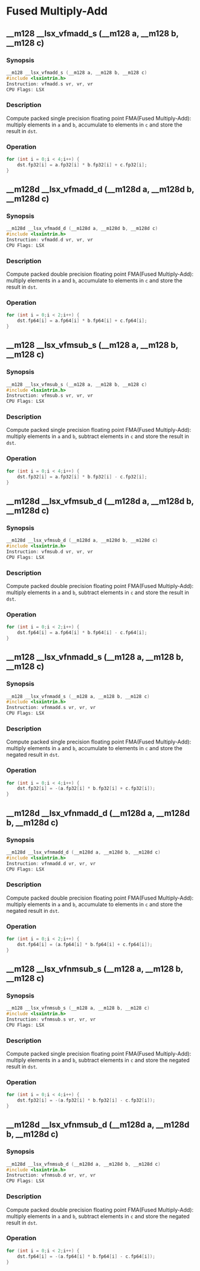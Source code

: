 # Fused Multiply-Add

## __m128 __lsx_vfmadd_s (__m128 a, __m128 b, __m128 c)

### Synopsis

```c++
__m128 __lsx_vfmadd_s (__m128 a, __m128 b, __m128 c)
#include <lsxintrin.h>
Instruction: vfmadd.s vr, vr, vr
CPU Flags: LSX
```

### Description

Compute packed single precision floating point FMA(Fused Multiply-Add): multiply elements in `a` and `b`, accumulate to elements in `c` and store the result in `dst`.

### Operation

```c++
for (int i = 0;i < 4;i++) {
    dst.fp32[i] = a.fp32[i] * b.fp32[i] + c.fp32[i];
}
```

## __m128d __lsx_vfmadd_d (__m128d a, __m128d b, __m128d c)

### Synopsis

```c++
__m128d __lsx_vfmadd_d (__m128d a, __m128d b, __m128d c)
#include <lsxintrin.h>
Instruction: vfmadd.d vr, vr, vr
CPU Flags: LSX
```

### Description

Compute packed double precision floating point FMA(Fused Multiply-Add): multiply elements in `a` and `b`, accumulate to elements in `c` and store the result in `dst`.

### Operation

```c++
for (int i = 0;i < 2;i++) {
    dst.fp64[i] = a.fp64[i] * b.fp64[i] + c.fp64[i];
}
```

## __m128 __lsx_vfmsub_s (__m128 a, __m128 b, __m128 c)

### Synopsis

```c++
__m128 __lsx_vfmsub_s (__m128 a, __m128 b, __m128 c)
#include <lsxintrin.h>
Instruction: vfmsub.s vr, vr, vr
CPU Flags: LSX
```

### Description

Compute packed single precision floating point FMA(Fused Multiply-Add): multiply elements in `a` and `b`, subtract elements in `c` and store the result in `dst`.

### Operation

```c++
for (int i = 0;i < 4;i++) {
    dst.fp32[i] = a.fp32[i] * b.fp32[i] - c.fp32[i];
}
```

## __m128d __lsx_vfmsub_d (__m128d a, __m128d b, __m128d c)

### Synopsis

```c++
__m128d __lsx_vfmsub_d (__m128d a, __m128d b, __m128d c)
#include <lsxintrin.h>
Instruction: vfmsub.d vr, vr, vr
CPU Flags: LSX
```

### Description

Compute packed double precision floating point FMA(Fused Multiply-Add): multiply elements in `a` and `b`, subtract elements in `c` and store the result in `dst`.

### Operation

```c++
for (int i = 0;i < 2;i++) {
    dst.fp64[i] = a.fp64[i] * b.fp64[i] - c.fp64[i];
}
```

## __m128 __lsx_vfnmadd_s (__m128 a, __m128 b, __m128 c)

### Synopsis

```c++
__m128 __lsx_vfnmadd_s (__m128 a, __m128 b, __m128 c)
#include <lsxintrin.h>
Instruction: vfnmadd.s vr, vr, vr
CPU Flags: LSX
```

### Description

Compute packed single precision floating point FMA(Fused Multiply-Add): multiply elements in `a` and `b`, accumulate to elements in `c` and store the negated result in `dst`.

### Operation

```c++
for (int i = 0;i < 4;i++) {
    dst.fp32[i] = -(a.fp32[i] * b.fp32[i] + c.fp32[i]);
}
```

## __m128d __lsx_vfnmadd_d (__m128d a, __m128d b, __m128d c)

### Synopsis

```c++
__m128d __lsx_vfnmadd_d (__m128d a, __m128d b, __m128d c)
#include <lsxintrin.h>
Instruction: vfnmadd.d vr, vr, vr
CPU Flags: LSX
```

### Description

Compute packed double precision floating point FMA(Fused Multiply-Add): multiply elements in `a` and `b`, accumulate to elements in `c` and store the negated result in `dst`.

### Operation

```c++
for (int i = 0;i < 2;i++) {
    dst.fp64[i] = (a.fp64[i] * b.fp64[i] + c.fp64[i]);
}
```

## __m128 __lsx_vfnmsub_s (__m128 a, __m128 b, __m128 c)

### Synopsis

```c++
__m128 __lsx_vfnmsub_s (__m128 a, __m128 b, __m128 c)
#include <lsxintrin.h>
Instruction: vfnmsub.s vr, vr, vr
CPU Flags: LSX
```

### Description

Compute packed single precision floating point FMA(Fused Multiply-Add): multiply elements in `a` and `b`, subtract elements in `c` and store the negated result in `dst`.

### Operation

```c++
for (int i = 0;i < 4;i++) {
    dst.fp32[i] = -(a.fp32[i] * b.fp32[i] - c.fp32[i]);
}
```

## __m128d __lsx_vfnmsub_d (__m128d a, __m128d b, __m128d c)

### Synopsis

```c++
__m128d __lsx_vfnmsub_d (__m128d a, __m128d b, __m128d c)
#include <lsxintrin.h>
Instruction: vfnmsub.d vr, vr, vr
CPU Flags: LSX
```

### Description

Compute packed double precision floating point FMA(Fused Multiply-Add): multiply elements in `a` and `b`, subtract elements in `c` and store the negated result in `dst`.

### Operation

```c++
for (int i = 0;i < 2;i++) {
    dst.fp64[i] = -(a.fp64[i] * b.fp64[i] - c.fp64[i]);
}
```
